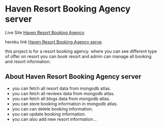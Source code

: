 # Haven Resort Booking Agency server

Live Site [Haven Resort Booking Agency](https://epic-resort-booking-agency.web.app/).

heroku link [Haven Resort Booking Agency serve](https://shielded-bastion-47032.herokuapp.com/).

this project is for a resort booking agency. where you can see different type of offer on resort you can book resort and admin can manage all booking and resort information.

## About Haven Resort Booking Agency server

- you can fetch all resort data from mongodb atlas.
- you can fetch all reviews data from mongodb atlas.
- you can fetch all blogs data from mongodb atlas.
- you can store booking information in mongodb atlas.
- you can can delete booking information.
- you can update booking information.
- you can also add new resort information...
